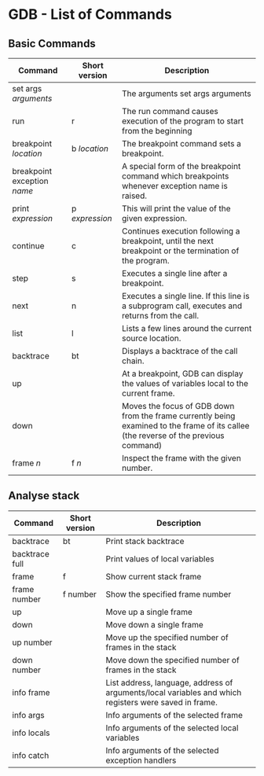 # GDB - List of Commands

## Basic Commands

| Command | Short version | Description |
| ------- | ------------- | ----------- |
| set args *arguments* | | The arguments set args arguments |
| run | r | The run command causes execution of the program to start from the beginning |
| breakpoint *location* | b *location* | The breakpoint command sets a breakpoint. |
| breakpoint exception *name* |  | A special form of the breakpoint command which breakpoints whenever exception name is raised. |
| print *expression* | p *expression* | This will print the value of the given expression. |
| continue | c | Continues execution following a breakpoint, until the next breakpoint or the termination of the program. |
| step | s | Executes a single line after a breakpoint. |
| next | n | Executes a single line. If this line is a subprogram call, executes and returns from the call. |
| list | l | Lists a few lines around the current source location. |
| backtrace | bt | Displays a backtrace of the call chain. |
| up | | At a breakpoint, GDB can display the values of variables local to the current frame. |
| down | | Moves the focus of GDB down from the frame currently being examined to the frame of its callee (the reverse of the previous command) |
|frame *n* | f *n* | Inspect the frame with the given number. |


## Analyse stack

| Command | Short version | Description |
| ------- | ------------- | ----------- |
| backtrace | bt | Print stack backtrace |
| backtrace full | | Print values of local variables |
| frame | f | Show current stack frame
| frame number | f number | Show the specified frame number |
| up | | Move up a single frame |
| down | | Move down a single frame |
| up number | | Move up the specified number of frames in the stack |
| down number | | Move down the specified number of frames in the stack |
| info frame | | List address, language, address of arguments/local variables and which registers were saved in frame.
| info args | | Info arguments of the selected frame |
| info locals | | Info arguments of the selected local variables |
| info catch | | Info arguments of the selected exception handlers |
